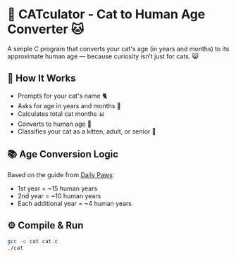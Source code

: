 # 🐾 CATculator - Cat to Human Age Converter 🐱

A simple C program that converts your cat's age (in years and months) to its approximate human age — because curiosity isn’t just for cats. 😸

## 🧠 How It Works
- Prompts for your cat's name 🐈
- Asks for age in years and months 📅
- Calculates total cat months 📊
- Converts to human age 👤
- Classifies your cat as a kitten, adult, or senior 🎯

## 📚 Age Conversion Logic
Based on the guide from [Daily Paws](https://www.dailypaws.com/cats-kittens/health-care/cat-age-in-human-years):

- 1st year = ~15 human years  
- 2nd year = ~10 human years  
- Each additional year = ~4 human years

## ⚙️ Compile & Run

```bash
gcc -o cat cat.c
./cat
